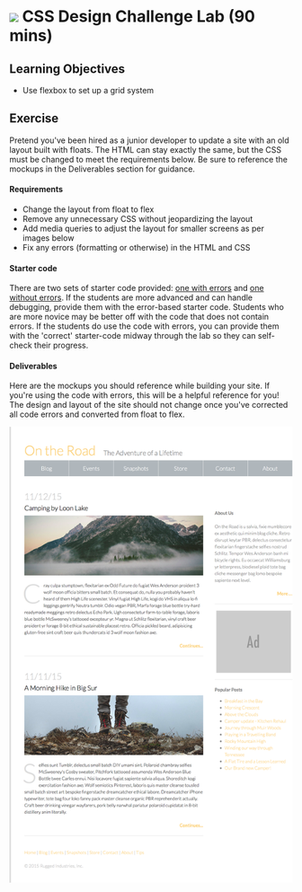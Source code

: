 # ![](https://ga-dash.s3.amazonaws.com/production/assets/logo-9f88ae6c9c3871690e33280fcf557f33.png) CSS Design Challenge Lab (90 mins)

## Learning Objectives
- Use flexbox to set up a grid system

## Exercise
Pretend you've been hired as a junior developer to update a site with an old layout built with floats. The HTML can stay exactly the same, but the CSS must be changed to meet the requirements below. Be sure to reference the mockups in the Deliverables section for guidance.

#### Requirements
- Change the layout from float to flex
- Remove any unnecessary CSS without jeopardizing the layout
- Add media queries to adjust the layout for smaller screens as per images below
- Fix any errors (formatting or otherwise) in the HTML and CSS

#### Starter code
There are two sets of starter code provided: [one with errors](starter-code/with-errors) and [one without errors](starter-code/without-errors). If the students are more advanced and can handle debugging, provide them with the error-based starter code. Students who are more novice may be better off with the code that does not contain errors. If the students do use the code with errors, you can provide them with the 'correct' starter-code midway through the lab so they can self-check their progress.

#### Deliverables
Here are the mockups you should reference while building your site. If you're using the code with errors, this will be a helpful reference for you! The design and layout of the site should not change once you've corrected all code errors and converted from float to flex.

![mockup](assets/mockup.png)
